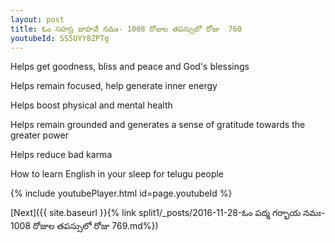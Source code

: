 ```yaml
---
layout: post
title: ఓం సహస్ర బాహవే నమః- 1008 రోజుల తపస్సులో రోజు  760
youtubeId: SS5UYY8ZPTg
---
```

 
 
Helps get goodness, bliss and peace and God's blessings
 
Helps remain focused, help generate inner energy 
 
Helps boost physical and mental health 
 
Helps remain grounded and generates a sense of gratitude towards the greater power 
 
Helps reduce bad karma
 
How to learn English in your sleep for telugu people
 
 
 
 


{% include youtubePlayer.html id=page.youtubeId %}
 
[Next]({{ site.baseurl }}{% link split1/_posts/2016-11-28-ఓం పద్మ గర్భాయ నమః- 1008 రోజుల తపస్సులో రోజు  769.md%})
 

